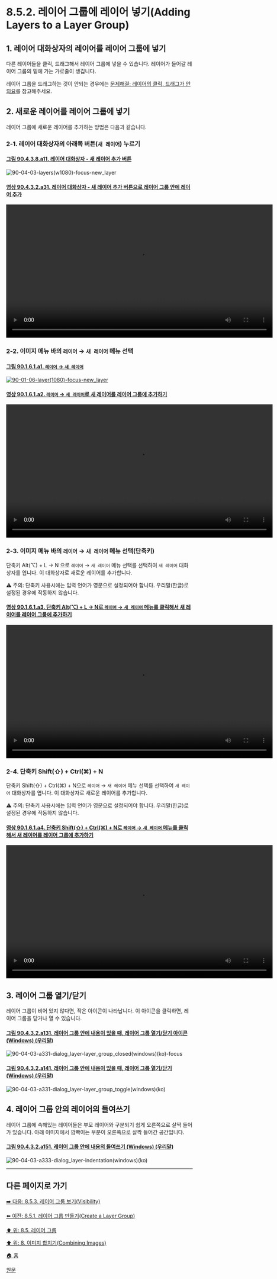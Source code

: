 # 8.5.2. 레이어 그룹에 레이어 넣기(Adding Layers to a Layer Group)
## 1. 레이어 대화상자의 레이어를 레이어 그룹에 넣기
다른 레이어들을 클릭, 드래그해서 레이어 그룹에 넣을 수 있습니다. 레이어가 들어갈 레이어 그룹의 밑에 가는 가로줄이 생깁니다.

레이어 그룹을 드래그하는 것이 안되는 경우에는 [문제해결: 레이어의 클릭, 드래그가 안되요](https://wonder13662.github.io/gimp/2.10.36_ko/08-05-layer-groupsx-04-raise_n_lower_layer_groups.html#3-%EB%AC%B8%EC%A0%9C%ED%95%B4%EA%B2%B0-%EB%A0%88%EC%9D%B4%EC%96%B4%EC%9D%98-%ED%81%B4%EB%A6%AD-%EB%93%9C%EB%9E%98%EA%B7%B8%EA%B0%80-%EC%95%88%EB%90%98%EC%9A%94)를 참고해주세요.

## 2. 새로운 레이어를 레이어 그룹에 넣기
레이어 그룹에 새로운 레이어를 추가하는 방법은 다음과 같습니다.

### 2-1. 레이어 대화상자의 아래쪽 버튼(`새 레이어`) 누르기

<a id="90-04-03-08-a11"></a>

#### [그림 90.4.3.8.a11. 레이어 대화상자 - 새 레이어 추가 버튼](./90-04-03-08-bottom_bar_buttons.md#90-04-03-08-a11)
![90-04-03-layers(w1080)-focus-new_layer](https://github.com/wonder13662/gimp/assets/15767104/aa91e238-e989-4481-af07-02ecef80c0fc)

<a id="90-04-03-02-a31"></a>

#### [영상 90.4.3.2.a31. 레이어 대화상자 - 새 레이어 추가 버튼으로 레이어 그룹 안에 레이어 추가](./90-04-03-02-layer_group.md#90-04-03-02-a31)
<video controls="controls" width="720" src="https://github.com/wonder13662/gimp/assets/15767104/877ae55c-d51f-4d42-808e-10b27d6b192d"></video>

### 2-2. 이미지 메뉴 바의 `레이어` → `새 레이어` 메뉴 선택

#### [그림 90.1.6.1.a1. `레이어` → `새 레이어`](https://wonder13662.github.io/gimp/2.10.36_ko/90-01-06-layerx-01-new_layer.html#%EA%B7%B8%EB%A6%BC-90161a1-%EB%A0%88%EC%9D%B4%EC%96%B4--%EC%83%88-%EB%A0%88%EC%9D%B4%EC%96%B4)
[![90-01-06-layer(1080)-focus-new_layer](https://github.com/wonder13662/gimp/assets/15767104/0ed82adb-7ea5-4238-ad3b-c669e6ce926a)](https://wonder13662.github.io/gimp/2.10.36_ko/90-01-06-layerx-01-new_layer.html#%EA%B7%B8%EB%A6%BC-90161a1-%EB%A0%88%EC%9D%B4%EC%96%B4--%EC%83%88-%EB%A0%88%EC%9D%B4%EC%96%B4)

#### [영상 90.1.6.1.a2. `레이어` → `새 레이어`로 새 레이어를 레이어 그룹에 추가하기](https://wonder13662.github.io/gimp/2.10.36_ko/90-01-06-layerx-01-new_layer.html#%EC%98%81%EC%83%81-90161a2-%EB%A0%88%EC%9D%B4%EC%96%B4--%EC%83%88-%EB%A0%88%EC%9D%B4%EC%96%B4%EB%A1%9C-%EC%83%88-%EB%A0%88%EC%9D%B4%EC%96%B4%EB%A5%BC-%EB%A0%88%EC%9D%B4%EC%96%B4-%EA%B7%B8%EB%A3%B9%EC%97%90-%EC%B6%94%EA%B0%80%ED%95%98%EA%B8%B0)
<video controls="controls" width="720" src="https://github.com/wonder13662/gimp/assets/15767104/af7787db-3634-4cc5-a833-5d2052d2228c"></video>

### 2-3. 이미지 메뉴 바의 `레이어` → `새 레이어` 메뉴 선택(단축키)
단축키 Alt(⌥) + L → N 으로 `레이어` → `새 레이어` 메뉴 선택를 선택하여 `새 레이어` 대화상자를 엽니다. 이 대화상자로 새로운 레이어를 추가합니다.

⚠️ 주의: 단축키 사용시에는 입력 언어가 영문으로 설정되어야 합니다. 우리말(한글)로 설정된 경우에 작동하지 않습니다.

#### [영상 90.1.6.1.a3. 단축키 Alt(⌥) + L → N로 `레이어` → `새 레이어` 메뉴를 클릭해서 새 레이어를 레이어 그룹에 추가하기](https://wonder13662.github.io/gimp/2.10.36_ko/90-01-06-layerx-01-new_layer.html#%EC%98%81%EC%83%81-90161a3-%EB%8B%A8%EC%B6%95%ED%82%A4-alt--l--n%EB%A1%9C-%EB%A0%88%EC%9D%B4%EC%96%B4--%EC%83%88-%EB%A0%88%EC%9D%B4%EC%96%B4-%EB%A9%94%EB%89%B4%EB%A5%BC-%ED%81%B4%EB%A6%AD%ED%95%B4%EC%84%9C-%EC%83%88-%EB%A0%88%EC%9D%B4%EC%96%B4%EB%A5%BC-%EB%A0%88%EC%9D%B4%EC%96%B4-%EA%B7%B8%EB%A3%B9%EC%97%90-%EC%B6%94%EA%B0%80%ED%95%98%EA%B8%B0)
<video controls="controls" width="720" src="https://github.com/wonder13662/gimp/assets/15767104/eca5011b-10e8-47d3-9266-9f1c394d24e2"></video>


### 2-4. 단축키 Shift(⇧) + Ctrl(⌘) + N
단축키 Shift(⇧) + Ctrl(⌘) + N으로 `레이어` → `새 레이어` 메뉴 선택를 선택하여 `새 레이어` 대화상자를 엽니다. 이 대화상자로 새로운 레이어를 추가합니다.

⚠️ 주의: 단축키 사용시에는 입력 언어가 영문으로 설정되어야 합니다. 우리말(한글)로 설정된 경우에 작동하지 않습니다.

#### [영상 90.1.6.1.a4. 단축키 Shift(⇧) + Ctrl(⌘) + N로 `레이어` → `새 레이어` 메뉴를 클릭해서 새 레이어를 레이어 그룹에 추가하기](https://wonder13662.github.io/gimp/2.10.36_ko/90-01-06-layerx-01-new_layer.html#%EC%98%81%EC%83%81-90161a4-%EB%8B%A8%EC%B6%95%ED%82%A4-shift--ctrl--n%EB%A1%9C-%EB%A0%88%EC%9D%B4%EC%96%B4--%EC%83%88-%EB%A0%88%EC%9D%B4%EC%96%B4-%EB%A9%94%EB%89%B4%EB%A5%BC-%ED%81%B4%EB%A6%AD%ED%95%B4%EC%84%9C-%EC%83%88-%EB%A0%88%EC%9D%B4%EC%96%B4%EB%A5%BC-%EB%A0%88%EC%9D%B4%EC%96%B4-%EA%B7%B8%EB%A3%B9%EC%97%90-%EC%B6%94%EA%B0%80%ED%95%98%EA%B8%B0)
<video controls="controls" width="720" src="https://github.com/wonder13662/gimp/assets/15767104/f3e8ccdc-2725-4c47-979c-e28fc013d5bf"></video>

## 3. 레이어 그룹 열기/닫기
레이어 그룹이 비어 있지 않다면, 작은 아이콘이 나타납니다. 이 아이콘을 클릭하면, 레이어 그룹을 닫거나 열 수 있습니다.

<a id="90-04-03-02-a131"></a>

#### [그림 90.4.3.2.a131. 레이어 그룹 안에 내용이 있을 때, 레이어 그룹 열기/닫기 아이콘 (Windows) (우리말)](./90-04-03-02-layer_group.md#90-04-03-02-a131)
![90-04-03-a331-dialog_layer-layer_group_closed(windows)(ko)-focus](https://github.com/wonder13662/gimp/assets/15767104/cdaafc7a-f56e-4831-8027-5c8a4b99aefb)

<a id="90-04-03-02-a141"></a>

#### [그림 90.4.3.2.a141. 레이어 그룹 안에 내용이 있을 때, 레이어 그룹 열기/닫기 (Windows) (우리말)](./90-04-03-02-layer_group.md#90-04-03-02-a141)
![90-04-03-a331-dialog_layer-layer_group_toggle(windows)(ko)](https://github.com/wonder13662/gimp/assets/15767104/a2f7d143-b1ab-453c-b701-ce219baf8002)

## 4. 레이어 그룹 안의 레이어의 들여쓰기
레이어 그룹에 속해있는 레이어들은 부모 레이어와 구분되기 쉽게 오른쪽으로 살짝 들어가 있습니다. 아래 이미지에서 깜빡이는 부분이 오른쪽으로 살짝 들어간 공간입니다.

<a id="90-04-03-02-a151"></a>

#### [그림 90.4.3.2.a151. 레이어 그룹 안에 내용의 들여쓰기 (Windows) (우리말)](./90-04-03-02-layer_group.md#90-04-03-02-a151)
![90-04-03-a333-dialog_layer-indentation(windows)(ko)](https://github.com/wonder13662/gimp/assets/15767104/923c0f99-8fee-4937-b339-98b15ceec6e0)

***

## 다른 페이지로 가기
[➡️ 다음: 8.5.3. 레이어 그룹 보기(Visibility)](./08-05-03-visibility.md)

[⬅️ 이전: 8.5.1. 레이어 그룹 만들기(Create a Layer Group)](./08-05-01-create_a_layer_group.md)

[⬆️ 위: 8.5. 레이어 그룹](./08-05-00-layer-groups.md)

[⬆️ 위: 8. 이미지 합치기(Combining Images)](./08-00-combining-images.md)

[🏠 홈](./00-home.md)

[원문](https://docs.gimp.org/2.10/ko/gimp-layer-groups.html)
